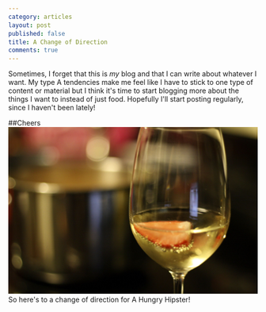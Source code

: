 ```yaml
---
category: articles
layout: post
published: false
title: A Change of Direction
comments: true
---
```


Sometimes, I forget that this is _my_ blog and that I can write about whatever I want. My type A tendencies make me feel like I have to stick to one type of content or material but I think it's time to start blogging more about the things I want to instead of just food. Hopefully I'll start posting regularly, since I haven't been lately!

##Cheers
![Cheers.jpg](/images/Cheers.jpg)
So here's to a change of direction for A Hungry Hipster!